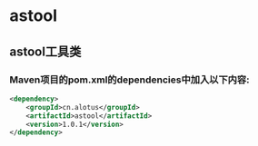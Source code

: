 # astool
## astool工具类

### Maven项目的pom.xml的dependencies中加入以下内容:
``` xml
<dependency>
    <groupId>cn.alotus</groupId>
    <artifactId>astool</artifactId>
    <version>1.0.1</version>
</dependency>
```
